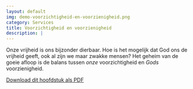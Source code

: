 ```yaml
---
layout: default
img: demo-voorzichtigheid-en-voorzienigheid.png
category: Services
title: Voorzichtigheid en voorzienigheid
description: |
---
```

Onze vrijheid is ons bijzonder dierbaar. Hoe is het mogelijk dat God ons de vrijheid geeft, ook al zijn we maar zwakke mensen? Het geheim van de goeie afloop is de balans tussen *onze* voorzichtigheid en *Gods* voorzienigheid.

[Download dit hoofdstuk als PDF](http://gelovenleren.net/portfolio/voorzichtigheid-en-voorzienigheid/) 

